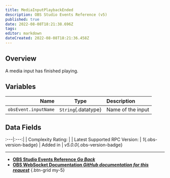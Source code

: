 ```yaml
---
title: MediaInputPlaybackEnded
description: OBS Studio Events Reference (v5)
published: true
date: 2022-08-08T18:21:38.696Z
tags: 
editor: markdown
dateCreated: 2022-08-08T18:21:36.458Z
---
```


## Overview
A media input has finished playing.

## Variables
Name | Type | Description | 
----:|:----:|:------------|
`obsEvent.inputName` | `String`{.datatype} | Name of the input

## Data Fields
:---|:---:|
| Complexity Rating: | <span class="stars stars--2"></span>
| Latest Supported RPC Version: | *1*{.obs-version-badge}
| Added in | *v5.0.0*{.obs-version-badge}

---

- [<i class="mdi mdi-chevron-left"></i>**OBS Studio Events Reference *Go Back***](/en/Broadcasters/OBS/Events)
- [<i class="mdi mdi-github"></i> **OBS WebSocket Documentation *GitHub documentation for this request***](https://github.com/obsproject/obs-websocket/blob/master/docs/generated/protocol.md#mediainputplaybackended)
{.btn-grid my-5}